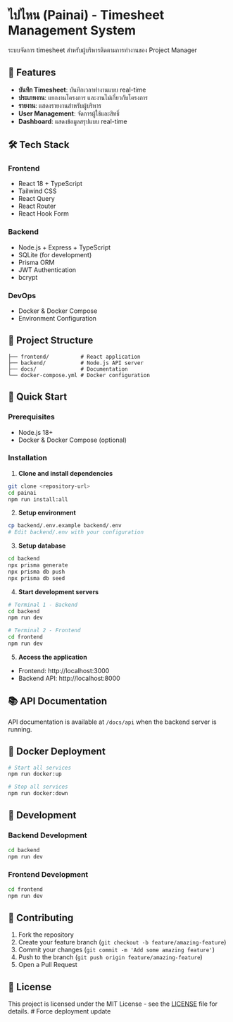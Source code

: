 # ไปไหน (Painai) - Timesheet Management System

ระบบจัดการ timesheet สำหรับผู้บริหารติดตามการทำงานของ Project Manager

## 🚀 Features

- **บันทึก Timesheet**: บันทึกเวลาทำงานแบบ real-time
- **ประเภทงาน**: แยกงานโครงการ และงานไม่เกี่ยวกับโครงการ
- **รายงาน**: แสดงรายงานสำหรับผู้บริหาร
- **User Management**: จัดการผู้ใช้และสิทธิ์
- **Dashboard**: แสดงข้อมูลสรุปแบบ real-time

## 🛠 Tech Stack

### Frontend
- React 18 + TypeScript
- Tailwind CSS
- React Query
- React Router
- React Hook Form

### Backend
- Node.js + Express + TypeScript
- SQLite (for development)
- Prisma ORM
- JWT Authentication
- bcrypt

### DevOps
- Docker & Docker Compose
- Environment Configuration

## 📁 Project Structure

```
├── frontend/          # React application
├── backend/           # Node.js API server
├── docs/              # Documentation
└── docker-compose.yml # Docker configuration
```

## 🚀 Quick Start

### Prerequisites
- Node.js 18+
- Docker & Docker Compose (optional)

### Installation

1. **Clone and install dependencies**
```bash
git clone <repository-url>
cd painai
npm run install:all
```

2. **Setup environment**
```bash
cp backend/.env.example backend/.env
# Edit backend/.env with your configuration
```

3. **Setup database**
```bash
cd backend
npx prisma generate
npx prisma db push
npx prisma db seed
```

4. **Start development servers**
```bash
# Terminal 1 - Backend
cd backend
npm run dev

# Terminal 2 - Frontend
cd frontend
npm run dev
```

5. **Access the application**
- Frontend: http://localhost:3000
- Backend API: http://localhost:8000

## 📚 API Documentation

API documentation is available at `/docs/api` when the backend server is running.

## 🐳 Docker Deployment

```bash
# Start all services
npm run docker:up

# Stop all services
npm run docker:down
```

## 📝 Development

### Backend Development
```bash
cd backend
npm run dev
```

### Frontend Development
```bash
cd frontend
npm run dev
```

## 🤝 Contributing

1. Fork the repository
2. Create your feature branch (`git checkout -b feature/amazing-feature`)
3. Commit your changes (`git commit -m 'Add some amazing feature'`)
4. Push to the branch (`git push origin feature/amazing-feature`)
5. Open a Pull Request

## 📄 License

This project is licensed under the MIT License - see the [LICENSE](LICENSE) file for details.
#   F o r c e   d e p l o y m e n t   u p d a t e  
 